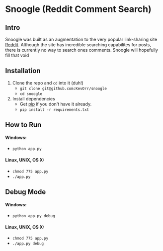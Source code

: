 Snoogle (Reddit Comment Search)
===============================

Intro
-----
Snoogle was built as an augmentation to the very popular link-sharing site [Reddit][Reddit].
Although the site has incredible searching capabilites for posts, there is currently no way to search ones comments.
Snoogle will hopefully fill that void


Installation
------------

1.  Clone the repo and `cd` into it (duh!)
    * `git clone git@github.com:KevOrr/snoogle`
    * `cd snoogle`
2.  Install dependencies
    * Get [pip][pip] if you don't have it already.
    * `pip install -r requirements.txt`


How to Run
----------

#### Windows:
 * `python app.py`

#### Linux, UNIX, OS X:
* `chmod 775 app.py`
* `./app.py`


Debug Mode
----------

#### Windows:
 * `python app.py debug`

#### Linux, UNIX, OS X:
* `chmod 775 app.py`
* `./app.py debug`


[pip]: http://pip.readthedocs.org/en/latest/installing.html
[Reddit]: http://www.reddit.com
